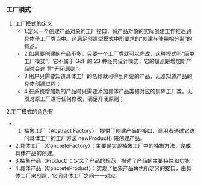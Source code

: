 ### 工厂模式
1. 工厂模式的定义
   - 1.定义一个创建产品对象的工厂接口，将产品对象的实际创建工作推迟到具体子工厂类当中。这满足创建型模式中所要求的“创建与使用相分离”的特点。
   - 2.如果要创建的产品不多，只要一个工厂类就可以完成，这种模式叫“简单工厂模式”，它不属于 GoF 的 23 种经典设计模式，它的缺点是增加新产品时会违        背“开闭原则”。
   - 3.用户只需要知道具体工厂的名称就可得到所要的产品，无须知道产品的具体创建过程；
   - 4.在系统增加新的产品时只需要添加具体产品类和对应的具体工厂类，无须对原工厂进行任何修改，满足开闭原则；
   
2.工厂模式的角色有
   - 1. 抽象工厂（Abstract Factory）：提供了创建产品的接口，调用者通过它访问具体工厂的工厂方法 newProduct() 来创建产品。
   - 2.具体工厂（ConcreteFactory）：主要是实现抽象工厂中的抽象方法，完成具体产品的创建。
   - 3.抽象产品（Product）：定义了产品的规范，描述了产品的主要特性和功能。
   - 4.具体产品（ConcreteProduct）：实现了抽象产品角色所定义的接口，由具体工厂来创建，它同具体工厂之间一一对应。

